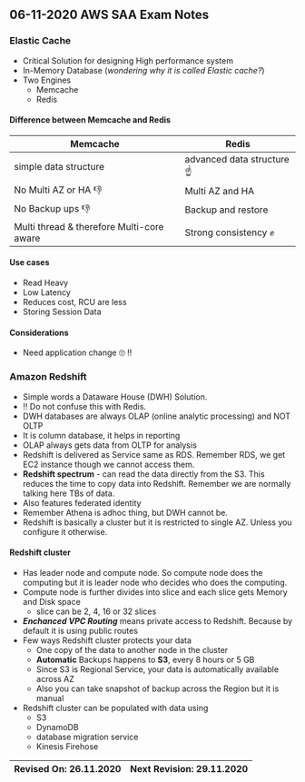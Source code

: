 ## 06-11-2020 AWS SAA Exam Notes

### Elastic Cache

* Critical Solution for designing High performance system
* In-Memory Database (_wondering why it is called Elastic cache?_)
* Two Engines
  * Memcache
  * Redis

#### Difference between Memcache and Redis

Memcache  | Redis
----------|----------
simple data structure | advanced data structure :point_up:
No Multi AZ or HA :thumbsdown: | Multi AZ and HA
No Backup ups :thumbsdown: | Backup and restore
Multi thread & therefore Multi-core aware | Strong consistency :fist:

#### Use cases

* Read Heavy
* Low Latency
* Reduces cost, RCU are less
* Storing Session Data

#### Considerations

* Need application change :roll_eyes: :bangbang:

### Amazon Redshift

* Simple words a Dataware House (DWH) Solution.
* :bangbang: Do not confuse this with Redis.
* DWH databases are always OLAP (online analytic processing) and NOT OLTP
* It is column database, it helps in reporting
* OLAP always gets data from OLTP for analysis
* Redshift is delivered as Service same as RDS. Remember RDS, we get EC2 instance though we cannot access them.
* **Redshift spectrum** - can read the data directly from the S3. This reduces the time to copy data into Redshift. Remember we are normally talking here TBs of data.
* Also features federated identity
* Remember Athena is adhoc thing, but DWH cannot be.
* Redshift is basically a cluster but it is restricted to single AZ. Unless you configure it otherwise.
  
#### Redshift cluster

* Has leader node and compute node. So compute node does the computing but it is leader node who decides who does the computing.
* Compute node is further divides into slice and each slice gets Memory and Disk space
  * slice can be 2, 4, 16 or 32 slices
* **_Enchanced VPC Routing_** means private access to Redshift. Because by default it is using public routes
* Few ways Redshift cluster protects your data
  * One copy of the data to another node in the cluster
  * **Automatic** Backups happens to **S3**, every 8 hours or 5 GB
  * Since S3 is Regional Service, your data is automatically available across AZ
  * Also you can take snapshot of backup across the Region but it is manual
* Redshift cluster can be populated with data using 
  * S3
  * DynamoDB
  * database migration service
  * Kinesis Firehose


Revised On: 26.11.2020 | Next Revision: 29.11.2020
-----------------------| -------------------------
